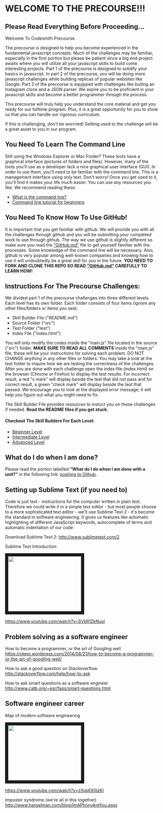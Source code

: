 # WELCOME TO THE PRECOURSE!!!

## Please Read Everything Before Proceeding...

Welcome To Codesmith Precourse.

The precourse is designed to help you become experienced in the fundamental javascript concepts. Much of the challenges may be familiar, especially in the first portion but please be patient since a big end project awaits where you will utilize all your javascript skills to build come interesting projects. Part 1 of the precourse is designed to solidify your basics in javascript. In part 2 of the precourse, you will be doing more javascript challenges while building replicas of popular websites like Google. Part 3 of the precourse is equipped with challenges like builing an Instagram clone and a JSON parser. We aspire you to be proficient in your javascript skills and become a better programmer through the process.

This precourse will truly help you understand the core material and get you ready for our fulltime program. Plus, it is a great opportunity for you to show us that you can handle our rigorous curriculum.

If this is challenging, don't be worrried! Getting used to the challenge will be a great asset to you in our program.

## You Need To Learn The Command Line

Still using the Windows Explorer or Mac Finder? These tools have a graphical interface (pictures of folders and files). However, many of the tools you'll use as a developer lack a nice graphical user interface (GUI). In order to use them, you'll need to be familiar with the command line. This is a management interface using only text. Don't worry! Once you get used to it, you'll find it makes your life much easier. You can use any resources you like. We recommend reading these.
- [What is the command line?](http://lifehacker.com/5633909/who-needs-a-mouse-learn-to-use-the-command-line-for-almost-anything)
- [Command line tutorial for beginners](http://cli.learncodethehardway.org/book/)

## You Need To Know How To Use GitHub!

It is important that you get familiar with github. We will provide you with all the challenges through github and you will be submitting your completed work to use through github. The way we use github is slightly different so make sure you read the ["GitHub.md"](https://github.com/CodesmithLLC/precourse-JSFundamentals/blob/master/GitHub.md) file to get yourself familiar with the processes. Some knowledge of the command line will be necessary. Also, github is very popular among well-known companies and knowing how to use it will undoubtedly be a great skill for you in the future. **YOU NEED TO FORK AND CLONE THIS REPO SO READ ["GitHub.md"](https://github.com/CodesmithLLC/precourse-JSFundamentals/blob/master/GitHub.md) CAREFULLY TO LEARN HOW!**

## Instructions For The Precourse Challenges:

We divided part 1 of the precourse challenges into three different levels. Each level has its own folder. Each folder consists of four items (ignore any other files/folders or items you see):

- Skill Builder File ("README.md")
- Source Folder ("src")
- Test Folder ("test")
- Index File ("index.html")

You will only modify the codes inside the "main.js" file located in the source ("src") folder. **MAKE SURE TO READ ALL COMMENTS** inside the "main.js" file; these will be your instructions for solving each problem. DO NOT CHANGE anything in any other files or folders. You may take a look at the test folder to inquire how we are testing the correctness of the challenges. After you are done with each challenge open the index file (index.html) on the browser (Chrome or Firefox) to display the test results. For incorrect result, a red "x mark" will display beside the test that did not pass and for correct result, a green "check mark" will display beside the test that passed. We encourage you to look at the displayed error message; it will help you figure out what you might need to fix.

The Skill Builder File provides resources to instuct you on these challenges if needed. **Read the README files if you get stuck.**

#### Checkout The Skill Builders For Each Level:

- [Beginner Level](https://github.com/CodesmithLLC/precourse-JSFundamentals/blob/master/Level%201%20(Beginner)/README.md)
- [Intermediate Level](https://github.com/CodesmithLLC/precourse-JSFundamentals/blob/master/Level%202%20(Intermediate)/README.md)
- [Advanced Level](https://github.com/CodesmithLLC/precourse-JSFundamentals/blob/master/Level%203%20(Advanced)/README.md)

## What do I do when I am done?

Please read the portion labelled **"What do I do when I am done with a unit?"** in the following link: [pushing to Github](https://github.com/CodesmithLLC/precourse-JSFundamentals/blob/master/GitHub.md).

## Setting up Sublime Text (if you need to)

Code is just text - instructions for the computer written in plain text. Therefore we could write it in a simple text editor - but most people choose to a more sophisticated text editor - we'll use Sublime Text 2 - it's become the standard in software engineering. It gives us features like automatic highlighting of different JavaScript keywords, autocomplete of terms and automatic indentation of our code

Download Sublime Text 2:
<http://www.sublimetext.com/2>

Sublime Text Introduction

<a href="http://www.youtube.com/watch?feature=player_embedded&v=SVkR1ZkNusI
" target="_blank"><img src="http://img.youtube.com/vi/SVkR1ZkNusI/0.jpg"
width="240" height="180" border="10" /></a>

<https://www.youtube.com/watch?v=SVkR1ZkNusI>

## Problem solving as a software engineer

How to become a programmer, or the art of Googling well
<https://okepi.wordpress.com/2014/08/21/how-to-become-a-programmer-or-the-art-of-googling-well/>

How to ask a good question on Stackoverflow
<http://stackoverflow.com/help/how-to-ask>

How to ask smart questions as a software engineer
<http://www.catb.org/~esr/faqs/smart-questions.html>

## Software engineer career

Map of modern software engineering

<a href="http://www.youtube.com/watch?feature=player_embedded&v=zXqs6X0lzKI
" target="_blank"><img src="http://img.youtube.com/vi/zXqs6X0lzKI/0.jpg"
width="240" height="180" border="10" /></a>

<https://www.youtube.com/watch?v=zXqs6X0lzKI>

Imposter syndrome (we're all in this together)
<http://www.hanselman.com/blog/ImAPhonyAreYou.aspx>
